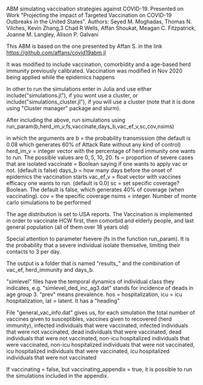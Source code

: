 ABM simulating vaccination strategies against COVID-19. Presented on Work "Projecting the impact of Targeted Vaccination on COVID-19 Outbreaks in the United States". Authors:
Seyed M. Moghadas, Thomas N. Vilches, Kevin Zhang,3 Chad R Wells, Affan Shoukat, Meagan C. Fitzpatrick, Joanne M. Langley, Alison P. Galvani

This ABM is based on the one presented by Affan S. in the link
https://github.com/affans/covid19abm.jl

It was modified to include vaccination, comorbidity and a age-based herd immunity previously calibrated.
Vaccination was modified in Nov 2020 being applied while the epidemics happens

In other to run the simulations enter in Julia and use either
include("simulations.jl"), if you wont use a cluster, or
include("simulations_cluster.jl"), if you will use a cluster (note that it is done using "Cluster manager" package and slurm).

After including the above, run simulations using
run_param(b,herd_im_v,fs,vaccinate,days_b,vac_ef_v,sc,cov,nsims)

in which the arguments are
b = the probability transmission (the default is 0.08 which generates 60% of Attack Rate without any kind of control)
herd_im_v  = integer vector with the percentage of herd immunity one wants to run. The possible values are 0, 5, 10, 20.
fs = proportion of severe cases that are isolated
vaccinate = Boolean saying if one wants to apply vac or not. (default is false)
days_b = how many days before the onset of epidemics the vaccination starts
vac_ef_v = float vector with vaccines efficacy one wants to run. (default is 0.0)
sc = set specific coverage? Boolean. The default is false, which generates 40% of coverage (when vaccinating).
cov = the specific coverage
nsims = integer. Number of monte carlo simulations to be performed

The age distribution is set to USA reports. The Vaccination is implemented in order to vaccinate HCW first, then comorbid and elderly people, and last general population (all of them over 18 years old)

Special attention to parameter fsevere (fs in the function run_param). It is the probability that a severe individual isolate themselve, limiting their contacts to 3 per day. 

The output is a folder that is named "results_" and the combination of vac_ef, herd_immunity and days_b.

"simlevel" files have the temporal dynamics of individual class they indicates, e.g. "simlevel_ded_inc_ag3.dat" stands for incidence of deads in age group 3. "prev" means prevalence.
hos = hospitalization, icu = icu hospitalization, lat = latent. It has a "heading"

File "general_vac_info.dat" gives us, for each simulation the total number of
vaccines given to susceptibles, vaccines given to recovered (herd immunity), infected individuals that were vaccinated, infected individuals that were not vaccinated, dead individuals that were vaccinated, dead individuals that were not vaccinated, non-icu hospitalized individuals that were vaccinated, non-icu hospitalized individuals that were not vaccinated, icu hospitalized individuals that were vaccinated, icu hospitalized individuals that were not vaccinated


If vaccinating = false, but vaccinating_appendix = true, it is possible to run the simulations included in the appendix.